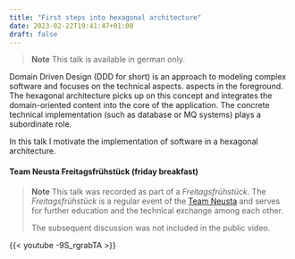 ```yaml
---
title: "First steps into hexagonal architecture"
date: 2023-02-22T19:41:47+01:00
draft: false
---
```


> **Note** This talk is available in german only.

Domain Driven Design (DDD for short) is an approach to modeling complex software and focuses on the technical aspects.
aspects in the foreground. The hexagonal architecture picks up on this concept and integrates the domain-oriented
content into the core of the application. The concrete technical implementation (such as database or
MQ systems) plays a subordinate role.

In this talk I motivate the implementation of software in a hexagonal architecture.

#### Team Neusta Freitagsfrühstück (friday breakfast)

> **Note** This talk was recorded as part of a _Freitagsfrühstück_.
> The _Freitagsfrühstück_ is a regular event of the
> [Team Neusta](https://www.team-neusta.de/) and serves for further education
> and the technical exchange among each other.
>
> The subsequent discussion was not included in the public video.

{{< youtube -9S_rgrabTA >}}